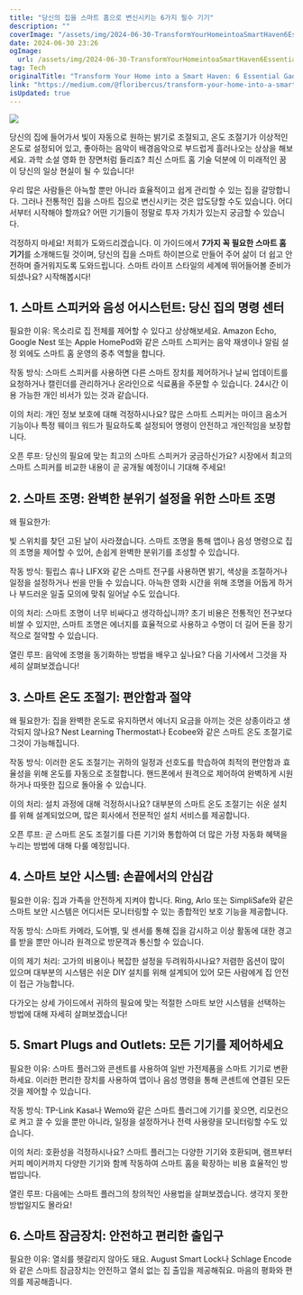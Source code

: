 ```yaml
---
title: "당신의 집을 스마트 홈으로 변신시키는 6가지 필수 기기"
description: ""
coverImage: "/assets/img/2024-06-30-TransformYourHomeintoaSmartHaven6EssentialGadgetsYouNeedNow_0.png"
date: 2024-06-30 23:26
ogImage: 
  url: /assets/img/2024-06-30-TransformYourHomeintoaSmartHaven6EssentialGadgetsYouNeedNow_0.png
tag: Tech
originalTitle: "Transform Your Home into a Smart Haven: 6 Essential Gadgets You Need Now"
link: "https://medium.com/@floribercus/transform-your-home-into-a-smart-haven-6-essential-gadgets-you-need-now-14df539018e1"
isUpdated: true
---
```






<img src="/assets/img/2024-06-30-TransformYourHomeintoaSmartHaven6EssentialGadgetsYouNeedNow_0.png" />

당신의 집에 들어가서 빛이 자동으로 원하는 밝기로 조절되고, 온도 조절기가 이상적인 온도로 설정되어 있고, 좋아하는 음악이 배경음악으로 부드럽게 흘러나오는 상상을 해보세요. 과학 소설 영화 한 장면처럼 들리죠? 최신 스마트 홈 기술 덕분에 이 미래적인 꿈이 당신의 일상 현실이 될 수 있습니다!

우리 많은 사람들은 아늑할 뿐만 아니라 효율적이고 쉽게 관리할 수 있는 집을 갈망합니다. 그러나 전통적인 집을 스마트 집으로 변신시키는 것은 압도당할 수도 있습니다. 어디서부터 시작해야 할까요? 어떤 기기들이 정말로 투자 가치가 있는지 궁금할 수 있습니다.

걱정하지 마세요! 저희가 도와드리겠습니다. 이 가이드에서 **7가지 꼭 필요한 스마트 홈 기기**를 소개해드릴 것이며, 당신의 집을 스마트 하이븐으로 만들어 주어 삶이 더 쉽고 안전하며 즐거워지도록 도와드립니다. 스마트 라이프 스타일의 세계에 뛰어들어볼 준비가 되셨나요? 시작해봅시다!

<div class="content-ad"></div>

## 1. 스마트 스피커와 음성 어시스턴트: 당신 집의 명령 센터

필요한 이유: 목소리로 집 전체를 제어할 수 있다고 상상해보세요. Amazon Echo, Google Nest 또는 Apple HomePod와 같은 스마트 스피커는 음악 재생이나 알림 설정 외에도 스마트 홈 운영의 중추 역할을 합니다.

작동 방식: 스마트 스피커를 사용하면 다른 스마트 장치를 제어하거나 날씨 업데이트를 요청하거나 캘린더를 관리하거나 온라인으로 식료품을 주문할 수 있습니다. 24시간 이용 가능한 개인 비서가 있는 것과 같습니다.

이의 처리: 개인 정보 보호에 대해 걱정하시나요? 많은 스마트 스피커는 마이크 음소거 기능이나 특정 웨이크 워드가 필요하도록 설정되어 명령이 안전하고 개인적임을 보장합니다.

<div class="content-ad"></div>

오픈 루프: 당신의 필요에 맞는 최고의 스마트 스피커가 궁금하신가요? 시장에서 최고의 스마트 스피커를 비교한 내용이 곧 공개될 예정이니 기대해 주세요!

## 2. 스마트 조명: 완벽한 분위기 설정을 위한 스마트 조명

왜 필요한가:

빛 스위치를 찾던 고된 날이 사라졌습니다. 스마트 조명을 통해 앱이나 음성 명령으로 집의 조명을 제어할 수 있어, 손쉽게 완벽한 분위기를 조성할 수 있습니다.

작동 방식: 필립스 휴나 LIFX와 같은 스마트 전구를 사용하면 밝기, 색상을 조절하거나 일정을 설정하거나 씬을 만들 수 있습니다. 아늑한 영화 시간을 위해 조명을 어둡게 하거나 부드러운 일출 모의에 맞춰 일어날 수도 있습니다.

<div class="content-ad"></div>

이의 처리: 스마트 조명이 너무 비싸다고 생각하십니까? 초기 비용은 전통적인 전구보다 비쌀 수 있지만, 스마트 조명은 에너지를 효율적으로 사용하고 수명이 더 길어 돈을 장기적으로 절약할 수 있습니다.

열린 루프: 음악에 조명을 동기화하는 방법을 배우고 싶나요? 다음 기사에서 그것을 자세히 살펴보겠습니다!

## 3. 스마트 온도 조절기: 편안함과 절약

왜 필요한가: 집을 완벽한 온도로 유지하면서 에너지 요금을 아끼는 것은 상종이라고 생각되지 않나요? Nest Learning Thermostat나 Ecobee와 같은 스마트 온도 조절기로 그것이 가능해집니다.

<div class="content-ad"></div>

작동 방식: 이러한 온도 조절기는 귀하의 일정과 선호도를 학습하여 최적의 편안함과 효율성을 위해 온도를 자동으로 조절합니다. 핸드폰에서 원격으로 제어하여 완벽하게 시원하거나 따뜻한 집으로 돌아올 수 있습니다.

이의 처리: 설치 과정에 대해 걱정하시나요? 대부분의 스마트 온도 조절기는 쉬운 설치를 위해 설계되었으며, 많은 회사에서 전문적인 설치 서비스를 제공합니다.

오픈 루프: 곧 스마트 온도 조절기를 다른 기기와 통합하여 더 많은 가정 자동화 혜택을 누리는 방법에 대해 다룰 예정입니다.

## 4. 스마트 보안 시스템: 손끝에서의 안심감

<div class="content-ad"></div>

필요한 이유: 집과 가족을 안전하게 지켜야 합니다. Ring, Arlo 또는 SimpliSafe와 같은 스마트 보안 시스템은 어디서든 모니터링할 수 있는 종합적인 보호 기능을 제공합니다.

작동 방식: 스마트 카메라, 도어벨, 및 센서를 통해 집을 감시하고 이상 활동에 대한 경고를 받을 뿐만 아니라 원격으로 방문객과 통신할 수 있습니다.

이의 제기 처리: 고가의 비용이나 복잡한 설정을 두려워하시나요? 저렴한 옵션이 많이 있으며 대부분의 시스템은 쉬운 DIY 설치를 위해 설계되어 있어 모든 사람에게 집 안전이 접근 가능합니다.

다가오는 상세 가이드에서 귀하의 필요에 맞는 적절한 스마트 보안 시스템을 선택하는 방법에 대해 자세히 살펴보겠습니다!

<div class="content-ad"></div>

## 5. Smart Plugs and Outlets: 모든 기기를 제어하세요

필요한 이유: 스마트 플러그와 콘센트를 사용하여 일반 가전제품을 스마트 기기로 변환하세요. 이러한 편리한 장치를 사용하여 앱이나 음성 명령을 통해 콘센트에 연결된 모든 것을 제어할 수 있습니다.

작동 방식: TP-Link Kasa나 Wemo와 같은 스마트 플러그에 기기를 꽂으면, 리모컨으로 켜고 끌 수 있을 뿐만 아니라, 일정을 설정하거나 전력 사용량을 모니터링할 수도 있습니다.

이의 처리: 호환성을 걱정하시나요? 스마트 플러그는 다양한 기기와 호환되며, 램프부터 커피 메이커까지 다양한 기기와 함께 작동하여 스마트 홈을 확장하는 비용 효율적인 방법입니다.

<div class="content-ad"></div>

열린 루프: 다음에는 스마트 플러그의 창의적인 사용법을 살펴보겠습니다. 생각지 못한 방법일지도 몰라요!

## 6. 스마트 잠금장치: 안전하고 편리한 출입구

필요한 이유: 열쇠를 헷갈리지 않아도 돼요. August Smart Lock나 Schlage Encode와 같은 스마트 잠금장치는 안전하고 열쇠 없는 집 출입을 제공해줘요. 마음의 평화와 편의를 제공해줍니다.